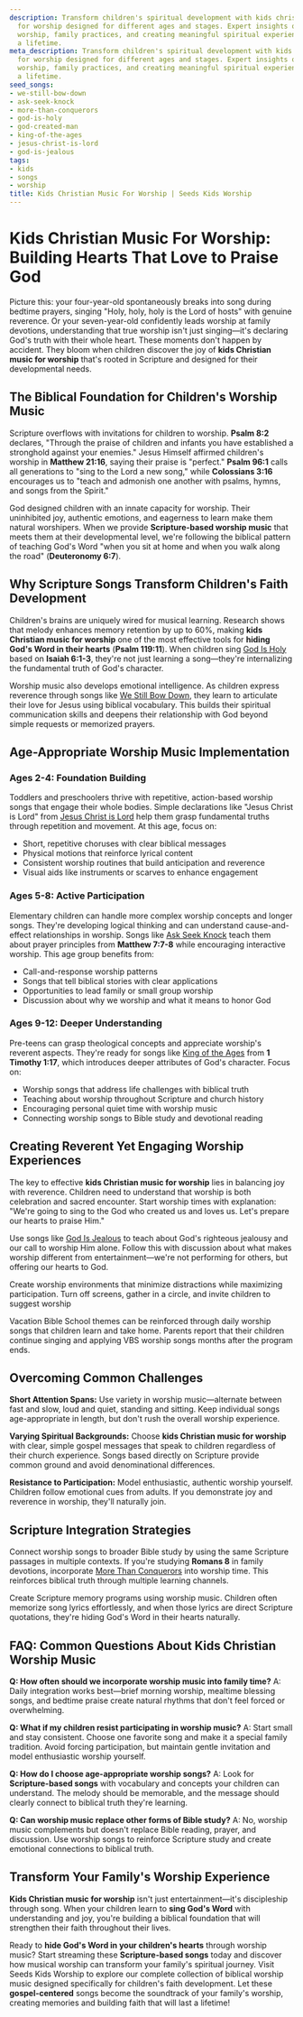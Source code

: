 ```yaml
---
description: Transform children's spiritual development with kids christian music
  for worship designed for different ages and stages. Expert insights on reverent
  worship, family practices, and creating meaningful spiritual experiences that last
  a lifetime.
meta_description: Transform children's spiritual development with kids christian music
  for worship designed for different ages and stages. Expert insights on reverent
  worship, family practices, and creating meaningful spiritual experiences that last
  a lifetime.
seed_songs:
- we-still-bow-down
- ask-seek-knock
- more-than-conquerors
- god-is-holy
- god-created-man
- king-of-the-ages
- jesus-christ-is-lord
- god-is-jealous
tags:
- kids
- songs
- worship
title: Kids Christian Music For Worship | Seeds Kids Worship
---
```

# Kids Christian Music For Worship: Building Hearts That Love to Praise God

Picture this: your four-year-old spontaneously breaks into song during bedtime prayers, singing "Holy, holy, holy is the Lord of hosts" with genuine reverence. Or your seven-year-old confidently leads worship at family devotions, understanding that true worship isn't just singing—it's declaring God's truth with their whole heart. These moments don't happen by accident. They bloom when children discover the joy of **kids Christian music for worship** that's rooted in Scripture and designed for their developmental needs.

## The Biblical Foundation for Children's Worship Music

Scripture overflows with invitations for children to worship. **Psalm 8:2** declares, "Through the praise of children and infants you have established a stronghold against your enemies." Jesus Himself affirmed children's worship in **Matthew 21:16**, saying their praise is "perfect." **Psalm 96:1** calls all generations to "sing to the Lord a new song," while **Colossians 3:16** encourages us to "teach and admonish one another with psalms, hymns, and songs from the Spirit."

God designed children with an innate capacity for worship. Their uninhibited joy, authentic emotions, and eagerness to learn make them natural worshipers. When we provide **Scripture-based worship music** that meets them at their developmental level, we're following the biblical pattern of teaching God's Word "when you sit at home and when you walk along the road" (**Deuteronomy 6:7**).

## Why Scripture Songs Transform Children's Faith Development

Children's brains are uniquely wired for musical learning. Research shows that melody enhances memory retention by up to 60%, making **kids Christian music for worship** one of the most effective tools for **hiding God's Word in their hearts** (**Psalm 119:11**). When children sing [God Is Holy](https://seedskidsworship.com/product/god-is-holy-isaiah-611-3/) based on **Isaiah 6:1-3**, they're not just learning a song—they're internalizing the fundamental truth of God's character.

Worship music also develops emotional intelligence. As children express reverence through songs like [We Still Bow Down](https://seedskidsworship.com/product/we-still-bow-down-matthew-210-12/), they learn to articulate their love for Jesus using biblical vocabulary. This builds their spiritual communication skills and deepens their relationship with God beyond simple requests or memorized prayers.

## Age-Appropriate Worship Music Implementation

### Ages 2-4: Foundation Building
Toddlers and preschoolers thrive with repetitive, action-based worship songs that engage their whole bodies. Simple declarations like "Jesus Christ is Lord" from [Jesus Christ is Lord](https://seedskidsworship.com/product/jesus-christ-is-lord-philippians-29-11-4/) help them grasp fundamental truths through repetition and movement. At this age, focus on:

- Short, repetitive choruses with clear biblical messages
- Physical motions that reinforce lyrical content
- Consistent worship routines that build anticipation and reverence
- Visual aids like instruments or scarves to enhance engagement

### Ages 5-8: Active Participation
Elementary children can handle more complex worship concepts and longer songs. They're developing logical thinking and can understand cause-and-effect relationships in worship. Songs like [Ask Seek Knock](https://seedskidsworship.com/product/ask-seek-knock-matthew-77-8-2/) teach them about prayer principles from **Matthew 7:7-8** while encouraging interactive worship. This age group benefits from:

- Call-and-response worship patterns
- Songs that tell biblical stories with clear applications
- Opportunities to lead family or small group worship
- Discussion about why we worship and what it means to honor God

### Ages 9-12: Deeper Understanding
Pre-teens can grasp theological concepts and appreciate worship's reverent aspects. They're ready for songs like [King of the Ages](https://seedskidsworship.com/product/king-of-the-ages-1-timothy-117/) from **1 Timothy 1:17**, which introduces deeper attributes of God's character. Focus on:

- Worship songs that address life challenges with biblical truth
- Teaching about worship throughout Scripture and church history
- Encouraging personal quiet time with worship music
- Connecting worship songs to Bible study and devotional reading

## Creating Reverent Yet Engaging Worship Experiences

The key to effective **kids Christian music for worship** lies in balancing joy with reverence. Children need to understand that worship is both celebration and sacred encounter. Start worship times with explanation: "We're going to sing to the God who created us and loves us. Let's prepare our hearts to praise Him."

Use songs like [God Is Jealous](https://seedskidsworship.com/product/god-is-jealous-exodus-203-5a-2/) to teach about God's righteous jealousy and our call to worship Him alone. Follow this with discussion about what makes worship different from entertainment—we're not performing for others, but offering our hearts to God.

Create worship environments that minimize distractions while maximizing participation. Turn off screens, gather in a circle, and invite children to suggest worship

Vacation Bible School themes can be reinforced through daily worship songs that children learn and take home. Parents report that their children continue singing and applying VBS worship songs months after the program ends.

## Overcoming Common Challenges

**Short Attention Spans:** Use variety in worship music—alternate between fast and slow, loud and quiet, standing and sitting. Keep individual songs age-appropriate in length, but don't rush the overall worship experience.

**Varying Spiritual Backgrounds:** Choose **kids Christian music for worship** with clear, simple gospel messages that speak to children regardless of their church experience. Songs based directly on Scripture provide common ground and avoid denominational differences.

**Resistance to Participation:** Model enthusiastic, authentic worship yourself. Children follow emotional cues from adults. If you demonstrate joy and reverence in worship, they'll naturally join.

## Scripture Integration Strategies

Connect worship songs to broader Bible study by using the same Scripture passages in multiple contexts. If you're studying **Romans 8** in family devotions, incorporate [More Than Conquerors](https://seedskidsworship.com/product/more-than-conquerors-romans-837/) into worship time. This reinforces biblical truth through multiple learning channels.

Create Scripture memory programs using worship music. Children often memorize song lyrics effortlessly, and when those lyrics are direct Scripture quotations, they're hiding God's Word in their hearts naturally.

## FAQ: Common Questions About Kids Christian Worship Music

**Q: How often should we incorporate worship music into family time?**
A: Daily integration works best—brief morning worship, mealtime blessing songs, and bedtime praise create natural rhythms that don't feel forced or overwhelming.

**Q: What if my children resist participating in worship music?**
A: Start small and stay consistent. Choose one favorite song and make it a special family tradition. Avoid forcing participation, but maintain gentle invitation and model enthusiastic worship yourself.

**Q: How do I choose age-appropriate worship songs?**
A: Look for **Scripture-based songs** with vocabulary and concepts your children can understand. The melody should be memorable, and the message should clearly connect to biblical truth they're learning.

**Q: Can worship music replace other forms of Bible study?**
A: No, worship music complements but doesn't replace Bible reading, prayer, and discussion. Use worship songs to reinforce Scripture study and create emotional connections to biblical truth.

## Transform Your Family's Worship Experience

**Kids Christian music for worship** isn't just entertainment—it's discipleship through song. When your children learn to **sing God's Word** with understanding and joy, you're building a biblical foundation that will strengthen their faith throughout their lives.

Ready to **hide God's Word in your children's hearts** through worship music? Start streaming these **Scripture-based songs** today and discover how musical worship can transform your family's spiritual journey. Visit Seeds Kids Worship to explore our complete collection of biblical worship music designed specifically for children's faith development. Let these **gospel-centered** songs become the soundtrack of your family's worship, creating memories and building faith that will last a lifetime!

<script type="application/ld+json">
{
  "@context": "https://schema.org",
  "@type": "Article",
  "headline": "Kids Christian Music For Worship",
  "author": {
    "@type": "Organization",
    "name": "Seeds Kids Worship"
  },
  "publisher": {
    "@type": "Organization",
    "name": "Seeds Kids Worship",
    "logo": {
      "@type": "ImageObject",
      "url": "https://seedskidsworship.com/logo.png"
    }
  },
  "datePublished": "2025-09-04T15:13:41.662516",
  "dateModified": "2025-09-04T15:13:41.662545",
  "description": "Transform children's spiritual development with kids christian music for worship designed for different ages and stages. Expert insights on reverent worship, fa",
  "mainEntityOfPage": {
    "@type": "WebPage",
    "@id": "https://seedskidsworship.com/activities/kids-christian-music-for-worship/"
  }
}
</script>

<script type="application/ld+json">
{
  "@context": "https://schema.org",
  "@type": "Product",
  "name": "We Still Bow Down",
  "description": "Christmas song about continuing to worship Jesus like the wise men from Matthew 2:10-12",
  "url": "https://seedskidsworship.com/product/we-still-bow-down-matthew-210-12/",
  "brand": {
    "@type": "Brand",
    "name": "Seeds Kids Worship"
  },
  "category": "Children's Christian Music",
  "album": "Joyful"
}
</script>

<script type="application/ld+json">
{
  "@context": "https://schema.org",
  "@type": "Product",
  "name": "Ask Seek Knock",
  "description": "Interactive worship song teaching children Jesus' promise about asking seeking and knocking in prayer",
  "url": "https://seedskidsworship.com/product/
